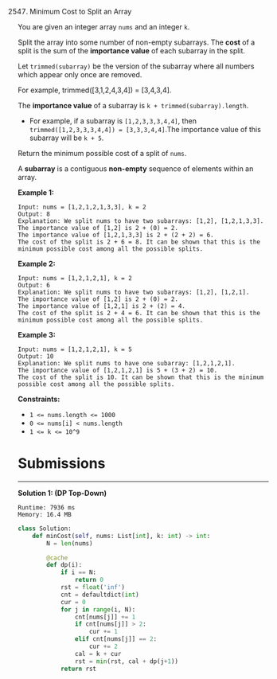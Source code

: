 2547. Minimum Cost to Split an Array

You are given an integer array `nums` and an integer `k`.

Split the array into some number of non-empty subarrays. The **cost** of a split is the sum of the **importance value** of each subarray in the split.

Let `trimmed(subarray)` be the version of the subarray where all numbers which appear only once are removed.

For example, trimmed([3,1,2,4,3,4]) = [3,4,3,4].

The **importance value** of a subarray is `k + trimmed(subarray).length`.

* For example, if a subarray is `[1,2,3,3,3,4,4]`, then `trimmed([1,2,3,3,3,4,4]) = [3,3,3,4,4]`.The importance value of this subarray will be `k + 5`.

Return the minimum possible cost of a split of `nums`.

A **subarray** is a contiguous **non-empty** sequence of elements within an array.

 

**Example 1:**
```
Input: nums = [1,2,1,2,1,3,3], k = 2
Output: 8
Explanation: We split nums to have two subarrays: [1,2], [1,2,1,3,3].
The importance value of [1,2] is 2 + (0) = 2.
The importance value of [1,2,1,3,3] is 2 + (2 + 2) = 6.
The cost of the split is 2 + 6 = 8. It can be shown that this is the minimum possible cost among all the possible splits.
```

**Example 2:**
```
Input: nums = [1,2,1,2,1], k = 2
Output: 6
Explanation: We split nums to have two subarrays: [1,2], [1,2,1].
The importance value of [1,2] is 2 + (0) = 2.
The importance value of [1,2,1] is 2 + (2) = 4.
The cost of the split is 2 + 4 = 6. It can be shown that this is the minimum possible cost among all the possible splits.
```

**Example 3:**
```
Input: nums = [1,2,1,2,1], k = 5
Output: 10
Explanation: We split nums to have one subarray: [1,2,1,2,1].
The importance value of [1,2,1,2,1] is 5 + (3 + 2) = 10.
The cost of the split is 10. It can be shown that this is the minimum possible cost among all the possible splits.
```

**Constraints:**

* `1 <= nums.length <= 1000`
* `0 <= nums[i] < nums.length`
* `1 <= k <= 10^9`

# Submissions
---
**Solution 1: (DP Top-Down)**
```
Runtime: 7936 ms
Memory: 16.4 MB
```
```python
class Solution:
    def minCost(self, nums: List[int], k: int) -> int:
        N = len(nums)

        @cache
        def dp(i):
            if i == N:
                return 0
            rst = float('inf')
            cnt = defaultdict(int)
            cur = 0
            for j in range(i, N):
                cnt[nums[j]] += 1
                if cnt[nums[j]] > 2:
                    cur += 1
                elif cnt[nums[j]] == 2:
                    cur += 2
                cal = k + cur
                rst = min(rst, cal + dp(j+1))
            return rst
```
